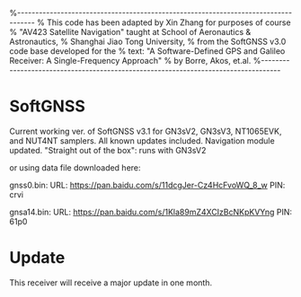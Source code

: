 %-----------------------------------------------------------------------------------
% This code has been adapted by Xin Zhang for purposes of course
% "AV423 Satellite Navigation" taught at School of Aeronautics & Astronautics, 
% Shanghai Jiao Tong University,
% from the SoftGNSS v3.0 code base developed for the
% text: "A Software-Defined GPS and Galileo Receiver: A Single-Frequency Approach"
% by Borre, Akos, et.al.
%-----------------------------------------------------------------------------------

# SoftGNSS
Current working ver. of SoftGNSS v3.1 for GN3sV2, GN3sV3, NT1065EVK, and NUT4NT samplers. All known updates included. Navigation module updated.
"Straight out of the box": runs with GN3sV2

or using data file downloaded here:

gnss0.bin:
URL: https://pan.baidu.com/s/11dcgJer-Cz4HcFvoWQ_8_w
PIN: crvi

gnsa14.bin:
URL: https://pan.baidu.com/s/1Kla89mZ4XCIzBcNKpKVYng
PIN: 61p0

# Update
This receiver will receive a major update in one month.
